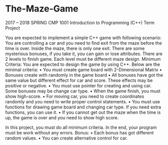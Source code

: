 # The-Maze-Game
2017 – 2018 SPRING 
CMP 1001 Introduction to Programming (C++) 
Term Project 
 
You are expected to implement a simple C++ game with following scenario: 
You are controlling a car and you need to find exit from the maze before the time is over. Inside the maze, there is only one exit. There are some mysterious bonuses, if you take it, you can gain or lose attributes. There are 2 levels to finish game. Each level must be different maze design. 
Minimum Criteria: 
 You are expected to design the game by using C++. Below are the minimal criteria: 
 • You must create game board with 2-Dimensional Matrix
 • Bonuses create with randomly in the game board 
 • All bonuses have got the same value but different effect for car and score. These effects may be positive or negative.
 • You must use pointer for creating and using car. Some bonuses may be change car type.
 • When the game finish, you must show high-score.
 • For moving car, you need to create coordinates randomly and you need to write proper control statements.
 • You must use functions for drawing game board and changing car type. If you need extra functions, you can use it.
 • If you cannot get out the maze when the time is up, the game is over and you need to show high score. 
 
In this project, you must do all minimum criteria. In the end, your program must be work without any errors. 
Bonus: 
• Each bonus has got different random values.
• You can create alternative control for car.

 
